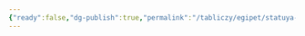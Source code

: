 ```yaml
---
{"ready":false,"dg-publish":true,"permalink":"/tabliczy/egipet/statuya-amenemheta-iii/","dgPassFrontmatter":true}
---
```



